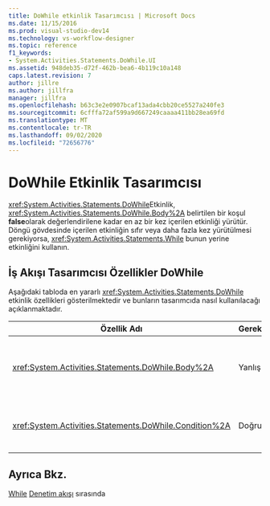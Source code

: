 ```yaml
---
title: DoWhile etkinlik Tasarımcısı | Microsoft Docs
ms.date: 11/15/2016
ms.prod: visual-studio-dev14
ms.technology: vs-workflow-designer
ms.topic: reference
f1_keywords:
- System.Activities.Statements.DoWhile.UI
ms.assetid: 948deb35-d72f-462b-bea6-4b119c10a148
caps.latest.revision: 7
author: jillre
ms.author: jillfra
manager: jillfra
ms.openlocfilehash: b63c3e2e0907bcaf13ada4cbb20ce5527a240fe3
ms.sourcegitcommit: 6cfffa72af599a9d667249caaaa411bb28ea69fd
ms.translationtype: MT
ms.contentlocale: tr-TR
ms.lasthandoff: 09/02/2020
ms.locfileid: "72656776"
---
```

# <a name="dowhile-activity-designer"></a>DoWhile Etkinlik Tasarımcısı
<xref:System.Activities.Statements.DoWhile>Etkinlik, <xref:System.Activities.Statements.DoWhile.Body%2A> belirtilen bir koşul **false**olarak değerlendirilene kadar en az bir kez içerilen etkinliği yürütür. Döngü gövdesinde içerilen etkinliğin sıfır veya daha fazla kez yürütülmesi gerekiyorsa, <xref:System.Activities.Statements.While> bunun yerine etkinliğini kullanın.

## <a name="dowhile-properties-in-the-workflow-designer"></a>İş Akışı Tasarımcısı Özellikler DoWhile
 Aşağıdaki tabloda en yararlı <xref:System.Activities.Statements.DoWhile> etkinlik özellikleri gösterilmektedir ve bunların tasarımcıda nasıl kullanılacağı açıklanmaktadır.

|Özellik Adı|Gerekli|Kullanım|
|-------------------|--------------|-----------|
|<xref:System.Activities.Statements.DoWhile.Body%2A>|Yanlış|Koşul **doğru**olduğunda yürütülecek etkinlik. Etkinliği eklemek için <xref:System.Activities.Statements.DoWhile.Body%2A> , araç kutusundan bir etkinliği **DoWhile** etkinlik Tasarımcısı ' nın "Ipucu" etkinliği buraya bırak "Ipucu metnini içeren **gövde** kutusuna bırakın.|
|<xref:System.Activities.Statements.DoWhile.Condition%2A>|Doğru|Döngünün her yinelemesinden sonra değerlendirilecek koşul. Ayarlamak için, <xref:System.Activities.Statements.DoWhile.Condition%2A> [!INCLUDE[vbprvb](../includes/vbprvb-md.md)] **DoWhile** etkinlik Tasarımcısı 'Nda veya özellik kılavuzunda **koşul** kutusuna bir ifade yazın.|

## <a name="see-also"></a>Ayrıca Bkz.
 [While](../workflow-designer/while-activity-designer.md) [Denetim akışı](../workflow-designer/control-flow-activity-designers.md) sırasında